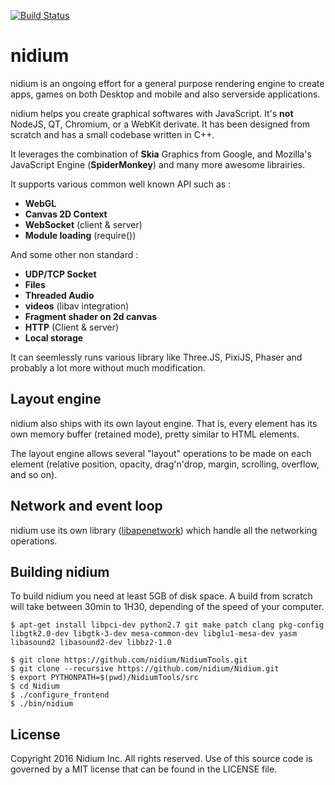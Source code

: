 [![Build Status](https://travis-ci.org/nidium/Nidium.svg?branch=master)](https://travis-ci.org/nidium/Nidium)

# nidium

nidium is an ongoing effort for a general purpose rendering engine to create apps, games on both Desktop and mobile and also serverside applications.

nidium helps you create graphical softwares with JavaScript. It's **not** NodeJS, QT, Chromium, or a WebKit derivate. It has been designed from scratch and has a small codebase written in C++.

It leverages the combination of **Skia** Graphics from Google, and Mozilla's JavaScript Engine (**SpiderMonkey**) and many more awesome librairies. 

It supports various common well known API such as :

* **WebGL**
* **Canvas 2D Context**
* **WebSocket** (client & server)
* **Module loading** (require())

And some other non standard :

* **UDP/TCP Socket**
* **Files**
* **Threaded Audio**
* **videos** (libav integration)
* **Fragment shader on 2d canvas**
* **HTTP** (Client & server)
* **Local storage**

It can seemlessly runs various library like Three.JS, PixiJS, Phaser and probably a lot more without much modification.

## Layout engine

nidium also ships with its own layout engine. That is, every element has its own memory buffer (retained mode), pretty similar to HTML elements.

The layout engine allows several "layout" operations to be made on each element (relative position, opacity, drag'n'drop, margin, scrolling, overflow, and so on).

## Network and event loop

nidium use its own library ([libapenetwork](https://github.com/nidium/libapenetwork)) which handle all the networking operations.


## Building nidium

To build nidium you need at least 5GB of disk space. A build from scratch will take between 30min to 1H30, depending of the speed of your computer.

```
$ apt-get install libpci-dev python2.7 git make patch clang pkg-config libgtk2.0-dev libgtk-3-dev mesa-common-dev libglu1-mesa-dev yasm libasound2 libasound2-dev libbz2-1.0

$ git clone https://github.com/nidium/NidiumTools.git
$ git clone --recursive https://github.com/nidium/Nidium.git
$ export PYTHONPATH=$(pwd)/NidiumTools/src
$ cd Nidium
$ ./configure_frontend
$ ./bin/nidium
```

## License

Copyright 2016 Nidium Inc. All rights reserved.
Use of this source code is governed by a MIT license that can be found in the LICENSE file.
